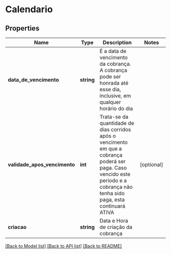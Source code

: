 # Calendario

## Properties
Name | Type | Description | Notes
------------ | ------------- | ------------- | -------------
**data_de_vencimento** | **string** | É a data de vencimento da cobrança. A cobrança pode ser honrada até esse dia, inclusive, em qualquer horário do dia | 
**validade_apos_vencimento** | **int** | Trata-se da quantidade de dias corridos após o vencimento em que a cobrança poderá ser paga. Caso vencido este período e a cobrança não tenha sido paga, esta continuará ATIVA | [optional] 
**criacao** | **string** | Data e Hora de criação da cobrança | 

[[Back to Model list]](../../README.md#documentation-for-models) [[Back to API list]](../../README.md#documentation-for-api-endpoints) [[Back to README]](../../README.md)

